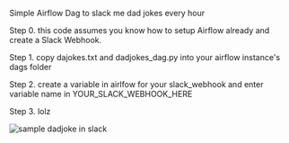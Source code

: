 Simple Airflow Dag to slack me dad jokes every hour

Step 0. this code assumes you know how to setup Airflow already and create a Slack Webhook. 

Step 1. copy dajokes.txt and dadjokes_dag.py into your airflow instance's dags folder

Step 2. create a variable in airlfow for your slack_webhook and enter variable name in YOUR_SLACK_WEBHOOK_HERE

Step 3. lolz

![sample dadjoke in slack](https://github.com/user-attachments/assets/0627f3cb-c696-4030-8f7f-53be218b590f)
